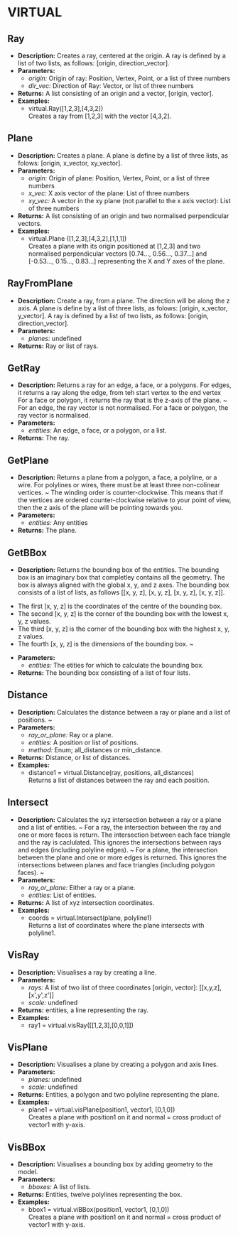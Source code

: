 # VIRTUAL    

## Ray  
* **Description:** Creates a ray, centered at the origin.
A ray is defined by a list of two lists, as follows: [origin, direction_vector].  
* **Parameters:**  
  * *origin:* Origin of ray: Position, Vertex, Point, or a list of three numbers  
  * *dir_vec:* Direction of Ray: Vector, or list of three numbers  
* **Returns:** A list consisting of an origin and a vector, [origin, vector].  
* **Examples:**  
  * virtual.Ray([1,2,3],[4,3,2])  
    Creates a ray from [1,2,3] with the vector [4,3,2].

  
  
## Plane  
* **Description:** Creates a plane.
A plane is define by a list of three lists, as folows: [origin, x_vector, xy_vector].  
* **Parameters:**  
  * *origin:* Origin of plane: Position, Vertex, Point, or a list of three numbers  
  * *x_vec:* X axis vector of the plane: List of three numbers  
  * *xy_vec:* A vector in the xy plane (not parallel to the x axis vector): List of three numbers  
* **Returns:** A list consisting of an origin and two normalised perpendicular vectors.  
* **Examples:**  
  * virtual.Plane ([1,2,3],[4,3,2],[1,1,1])  
    Creates a plane with its origin positioned at [1,2,3] and two normalised perpendicular vectors
[0.74..., 0.56..., 0.37...] and [-0.53..., 0.15..., 0.83...] representing the X and Y axes of the plane.
  
  
## RayFromPlane  
* **Description:** Create a ray, from a plane.
The direction will be along the z axis.
A plane is define by a list of three lists, as folows: [origin, x_vector, y_vector].
A ray is defined by a list of two lists, as follows: [origin, direction_vector].  
* **Parameters:**  
  * *planes:* undefined  
* **Returns:** Ray or list of rays.  
  
## GetRay  
* **Description:** Returns a ray for an edge, a face, or a polygons. For edges, it returns a ray along the edge, from teh start vertex to the end vertex
For a face or polygon, it returns the ray that is the z-axis of the plane.
~
For an edge, the ray vector is not normalised. For a face or polygon, the ray vector is normalised.  
* **Parameters:**  
  * *entities:* An edge, a face, or a polygon, or a list.  
* **Returns:** The ray.  
  
## GetPlane  
* **Description:** Returns a plane from a polygon, a face, a polyline, or a wire.
For polylines or wires, there must be at least three non-colinear vertices.
~
The winding order is counter-clockwise.
This means that if the vertices are ordered counter-clockwise relative to your point of view,
then the z axis of the plane will be pointing towards you.  
* **Parameters:**  
  * *entities:* Any entities  
* **Returns:** The plane.  
  
## GetBBox  
* **Description:** Returns the bounding box of the entities.
The bounding box is an imaginary box that completley contains all the geometry.
The box is always aligned with the global x, y, and z axes.
The bounding box consists of a list of lists, as follows [[x, y, z], [x, y, z], [x, y, z], [x, y, z]].
- The first [x, y, z] is the coordinates of the centre of the bounding box.
- The second [x, y, z] is the corner of the bounding box with the lowest x, y, z values.
- The third [x, y, z] is the corner of the bounding box with the highest x, y, z values.
- The fourth [x, y, z] is the dimensions of the bounding box.
~  
* **Parameters:**  
  * *entities:* The etities for which to calculate the bounding box.  
* **Returns:** The bounding box consisting of a list of four lists.  
  
## Distance  
* **Description:** Calculates the distance between a ray or plane and a list of positions.
~  
* **Parameters:**  
  * *ray_or_plane:* Ray or a plane.  
  * *entities:* A position or list of positions.  
  * *method:* Enum; all_distances or min_distance.  
* **Returns:** Distance, or list of distances.  
* **Examples:**  
  * distance1 = virtual.Distance(ray, positions, all_distances)  
    Returns a list of distances between the ray and each position.
  
  
## Intersect  
* **Description:** Calculates the xyz intersection between a ray or a plane and a list of entities.
~
For a ray, the intersection between the ray and one or more faces is return.
The intersection between each face triangle and the ray is caclulated.
This ignores the intersections between rays and edges (including polyline edges).
~
For a plane, the intersection between the plane and one or more edges is returned.
This ignores the intersections between planes and face triangles (including polygon faces).
~  
* **Parameters:**  
  * *ray_or_plane:* Either a ray or a plane.  
  * *entities:* List of entities.  
* **Returns:** A list of xyz intersection coordinates.  
* **Examples:**  
  * coords = virtual.Intersect(plane, polyline1)  
    Returns a list of coordinates where the plane intersects with polyline1.
  
  
## VisRay  
* **Description:** Visualises a ray by creating a line.  
* **Parameters:**  
  * *rays:* A list of two list of three coordinates [origin, vector]: [[x,y,z],[x',y',z']]  
  * *scale:* undefined  
* **Returns:** entities, a line representing the ray.  
* **Examples:**  
  * ray1 = virtual.visRay([[1,2,3],[0,0,1]])
  
  
## VisPlane  
* **Description:** Visualises a plane by creating a polygon and axis lines.  
* **Parameters:**  
  * *planes:* undefined  
  * *scale:* undefined  
* **Returns:** Entities, a polygon and two polyline representing the plane.  
* **Examples:**  
  * plane1 = virtual.visPlane(position1, vector1, [0,1,0])  
    Creates a plane with position1 on it and normal = cross product of vector1 with y-axis.
  
  
## VisBBox  
* **Description:** Visualises a bounding box by adding geometry to the model.  
* **Parameters:**  
  * *bboxes:* A list of lists.  
* **Returns:** Entities, twelve polylines representing the box.  
* **Examples:**  
  * bbox1 = virtual.viBBox(position1, vector1, [0,1,0])  
    Creates a plane with position1 on it and normal = cross product of vector1 with y-axis.
  
  
